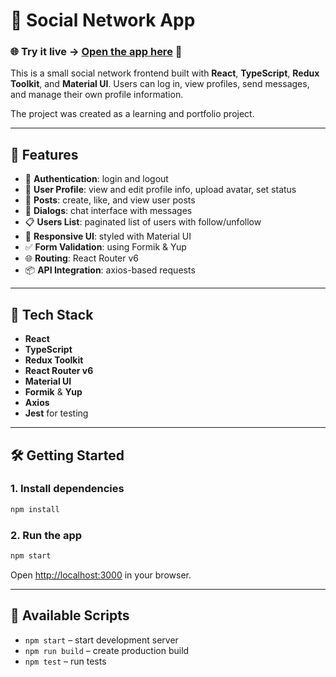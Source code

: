 # 💬 Social Network App

### 🌐 Try it live → **[Open the app here](https://dayana-mak.github.io/social-network/)** 🔗

This is a small social network frontend built with **React**, **TypeScript**, **Redux Toolkit**, and **Material UI**.
Users can log in, view profiles, send messages, and manage their own profile information.

The project was created as a learning and portfolio project.

---

## 🚀 Features

- 🔐 **Authentication**: login and logout
- 👤 **User Profile**: view and edit profile info, upload avatar, set status
- 📝 **Posts**: create, like, and view user posts
- 💬 **Dialogs**: chat interface with messages
- 📋 **Users List**: paginated list of users with follow/unfollow
- 🎨 **Responsive UI**: styled with Material UI
- ✅ **Form Validation**: using Formik & Yup
- 🌐 **Routing**: React Router v6
- 📦 **API Integration**: axios-based requests

---

## 🧰 Tech Stack

- **React**
- **TypeScript**
- **Redux Toolkit**
- **React Router v6**
- **Material UI**
- **Formik** & **Yup**
- **Axios**
- **Jest** for testing

---

## 🛠️ Getting Started

### 1. Install dependencies

```bash
npm install
```

### 2. Run the app

```bash
npm start
```

Open [http://localhost:3000](http://localhost:3000) in your browser.

---

## 🧪 Available Scripts

- `npm start` – start development server
- `npm run build` – create production build
- `npm test` – run tests